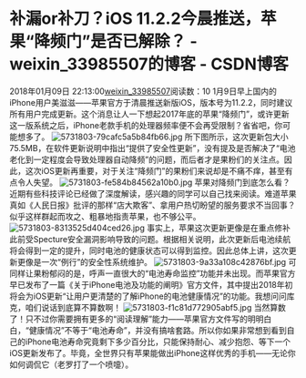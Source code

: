# 补漏or补刀？iOS 11.2.2今晨推送，苹果“降频门”是否已解除？ - weixin_33985507的博客 - CSDN博客
2018年01月09日 22:13:00[weixin_33985507](https://me.csdn.net/weixin_33985507)阅读数：10
1月9日早上国内的iPhone用户美滋滋——苹果官方于清晨推送新版iOS，版本号为11.2.2，同时建议所有用户完成更新。这个消息让人一下想起2017年底的苹果“降频门”，或许更新这一版系统之后，iPhone老款手机的处理器频率便不会再受限制？省省吧，你可能想多了。
![5731803-79cafc5a5b84fb66.jpg](https://upload-images.jianshu.io/upload_images/5731803-79cafc5a5b84fb66.jpg)
所下图所示，这次更新包大小75.5MB，在软件更新说明中指出“提供了安全性更新”，没有提及是否解决了“电池老化到一定程度会导致处理器自动降频”的问题，而后者才是果粉们的关注点。因此，这次iOS更新再重要，对于关注“降频门”的果粉们来说却是不痛不痒，甚至有点令人失望。
![5731803-fe584b84562a10b0.jpg](https://upload-images.jianshu.io/upload_images/5731803-fe584b84562a10b0.jpg)
苹果对降频门到底怎么看？近期有些科技评论已经做了深度解读，感兴趣的同学可以自己找来阅读。难道苹果真如《人民日报》批评的那样“店大欺客”、拿用户热切盼望的服务要求不当回事？似乎这样群起而攻之、粗暴地指责苹果，也不够公平。
![5731803-8313525d404ced26.jpg](https://upload-images.jianshu.io/upload_images/5731803-8313525d404ced26.jpg)
事实上，苹果这次更新更像是在重点修补此前受Specture安全漏洞影响导致的问题。根据相关说明，此次更新后电池续航将会得到一定的提升，同时电池的健康状态可以得到监控。因此总体上讲，这次更新更像是一次“例行”的安全性系统维护。
![5731803-9a33a108c42876bf.jpg](https://upload-images.jianshu.io/upload_images/5731803-9a33a108c42876bf.jpg)
可同样让果粉郁闷的是，呼声一直很大的“电池寿命监控”功能并未出现。而苹果官方早已发布了一篇《关于iPhone电池及功能的阐明》官方文件，其中提出2018年初将会为iOS更新“让用户更清楚的了解iPhone的电池健康情况”的功能。我想问问库克，咱们说话到底算不算数啊！
![5731803-f1c81d772905abf5.jpg](https://upload-images.jianshu.io/upload_images/5731803-f1c81d772905abf5.jpg)
当然算数了！只不过你需要拥有更多的“阅读理解”能力——苹果官方文件写的明明白白，“健康情况”不等于“电池寿命”，并没有搞啥套路。所以你如果非常想到看到自己的iPhone电池寿命究竟剩下多少百分比，只能保持耐心、减少抱怨、等下一个iOS更新发布了。毕竟，全世界只有苹果能做出iPhone这样优秀的手机——无论你如何调侃它（老罗打了一个喷嚏）。
